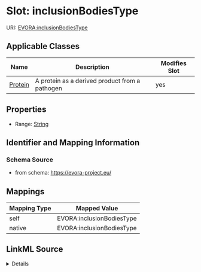 

# Slot: inclusionBodiesType



URI: [EVORA:inclusionBodiesType](https://evora-project.eu/inclusionBodiesType)



<!-- no inheritance hierarchy -->





## Applicable Classes

| Name | Description | Modifies Slot |
| --- | --- | --- |
| [Protein](Protein.md) | A protein as a derived product from a pathogen |  yes  |







## Properties

* Range: [String](String.md)





## Identifier and Mapping Information







### Schema Source


* from schema: https://evora-project.eu/




## Mappings

| Mapping Type | Mapped Value |
| ---  | ---  |
| self | EVORA:inclusionBodiesType |
| native | EVORA:inclusionBodiesType |




## LinkML Source

<details>
```yaml
name: inclusionBodiesType
from_schema: https://evora-project.eu/
rank: 1000
alias: inclusionBodiesType
domain_of:
- Protein
range: string

```
</details>
